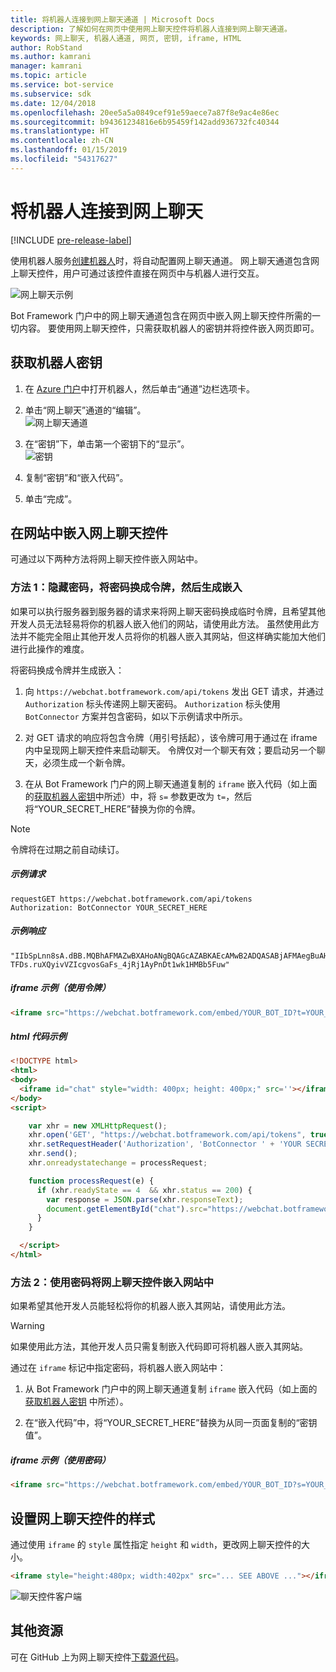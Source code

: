 ```yaml
---
title: 将机器人连接到网上聊天通道 | Microsoft Docs
description: 了解如何在网页中使用网上聊天控件将机器人连接到网上聊天通道。
keywords: 网上聊天, 机器人通道, 网页, 密钥, iframe, HTML
author: RobStand
ms.author: kamrani
manager: kamrani
ms.topic: article
ms.service: bot-service
ms.subservice: sdk
ms.date: 12/04/2018
ms.openlocfilehash: 20ee5a5a0849cef91e59aece7a87f8e9ac4e86ec
ms.sourcegitcommit: b94361234816e6b95459f142add936732fc40344
ms.translationtype: HT
ms.contentlocale: zh-CN
ms.lasthandoff: 01/15/2019
ms.locfileid: "54317627"
---
```

# <a name="connect-a-bot-to-web-chat"></a>将机器人连接到网上聊天

[!INCLUDE [pre-release-label](./includes/pre-release-label.md)]

使用机器人服务[创建机器人](bot-service-quickstart.md)时，将自动配置网上聊天通道。 网上聊天通道包含网上聊天控件，用户可通过该控件直接在网页中与机器人进行交互。

![网上聊天示例](./media/bot-service-channel-webchat/create-a-bot.png)

Bot Framework 门户中的网上聊天通道包含在网页中嵌入网上聊天控件所需的一切内容。 要使用网上聊天控件，只需获取机器人的密钥并将控件嵌入网页即可。

## <a id="step-1"></a>获取机器人密钥

1. 在 [Azure 门户](http://portal.azure.com)中打开机器人，然后单击“通道”边栏选项卡。

2. 单击“网上聊天”通道的“编辑”。  
![网上聊天通道](./media/bot-service-channel-webchat/bot-service-channel-list.png)

3. 在“密钥”下，单击第一个密钥下的“显示”。  
![密钥](./media/bot-service-channel-webchat/secret-key.png)

4. 复制“密钥”和“嵌入代码”。

5. 单击“完成”。

## <a name="embed-the-web-chat-control-in-your-website"></a>在网站中嵌入网上聊天控件

可通过以下两种方法将网上聊天控件嵌入网站中。

### <a name="option-1---keep-your-secret-hidden-exchange-your-secret-for-a-token-and-generate-the-embed"></a>方法 1：隐藏密码，将密码换成令牌，然后生成嵌入

如果可以执行服务器到服务器的请求来将网上聊天密码换成临时令牌，且希望其他开发人员无法轻易将你的机器人嵌入他们的网站，请使用此方法。 虽然使用此方法并不能完全阻止其他开发人员将你的机器人嵌入其网站，但这样确实能加大他们进行此操作的难度。

将密码换成令牌并生成嵌入：

1. 向 `https://webchat.botframework.com/api/tokens` 发出 GET 请求，并通过 `Authorization` 标头传递网上聊天密码。 `Authorization` 标头使用 `BotConnector` 方案并包含密码，如以下示例请求中所示。

2. 对 GET 请求的响应将包含令牌（用引号括起），该令牌可用于通过在 iframe 内中呈现网上聊天控件来启动聊天。 令牌仅对一个聊天有效；要启动另一个聊天，必须生成一个新令牌。

3. 在从 Bot Framework 门户的网上聊天通道复制的 `iframe` 嵌入代码（如上面的[获取机器人密钥](#step-1)中所述）中，将 `s=` 参数更改为 `t=`，然后将“YOUR_SECRET_HERE”替换为你的令牌。

> [!NOTE]
> 令牌将在过期之前自动续订。 

##### <a name="example-request"></a>示例请求

```
requestGET https://webchat.botframework.com/api/tokens
Authorization: BotConnector YOUR_SECRET_HERE
```

##### <a name="example-response"></a>示例响应 

```response
"IIbSpLnn8sA.dBB.MQBhAFMAZwBXAHoANgBQAGcAZABKAEcAMwB2ADQASABjAFMAegBuAHYANwA.bbguxyOv0gE.cccJjH-TFDs.ruXQyivVZIcgvosGaFs_4jRj1AyPnDt1wk1HMBb5Fuw"
```

##### <a name="example-iframe-using-token"></a>iframe 示例（使用令牌）

```html
<iframe src="https://webchat.botframework.com/embed/YOUR_BOT_ID?t=YOUR_TOKEN_HERE"></iframe>
```

##### <a name="example-html-code"></a>html 代码示例
```html
<!DOCTYPE html>
<html>
<body>
  <iframe id="chat" style="width: 400px; height: 400px;" src=''></iframe>
</body>
<script>

    var xhr = new XMLHttpRequest();
    xhr.open('GET', "https://webchat.botframework.com/api/tokens", true);
    xhr.setRequestHeader('Authorization', 'BotConnector ' + 'YOUR SECRET HERE');
    xhr.send();
    xhr.onreadystatechange = processRequest;

    function processRequest(e) {
      if (xhr.readyState == 4  && xhr.status == 200) {
        var response = JSON.parse(xhr.responseText);
        document.getElementById("chat").src="https://webchat.botframework.com/embed/lucas-direct-line?t="+response
      }
    }

  </script>
</html>
```

### <a id="option-2"></a>方法 2：使用密码将网上聊天控件嵌入网站中

如果希望其他开发人员能轻松将你的机器人嵌入其网站，请使用此方法。 

> [!WARNING]
> 如果使用此方法，其他开发人员只需复制嵌入代码即可将机器人嵌入其网站。

通过在 `iframe` 标记中指定密码，将机器人嵌入网站中：

1. 从 Bot Framework 门户中的网上聊天通道复制 `iframe` 嵌入代码（如上面的[获取机器人密钥](#step-1) 中所述）。

2. 在“嵌入代码”中，将“YOUR_SECRET_HERE”替换为从同一页面复制的“密钥值”。

##### <a name="example-iframe-using-secret"></a>iframe 示例（使用密码）

```html
<iframe src="https://webchat.botframework.com/embed/YOUR_BOT_ID?s=YOUR_SECRET_HERE"></iframe>
```

## <a name="style-the-web-chat-control"></a>设置网上聊天控件的样式

通过使用 `iframe` 的 `style` 属性指定 `height` 和 `width`，更改网上聊天控件的大小。

```html
<iframe style="height:480px; width:402px" src="... SEE ABOVE ..."></iframe>
```

![聊天控件客户端](./media/chatwidget-client.png)

## <a name="additional-resources"></a>其他资源

可在 GitHub 上为网上聊天控件[下载源代码](https://aka.ms/BotFramework-WebChat-V4)。
